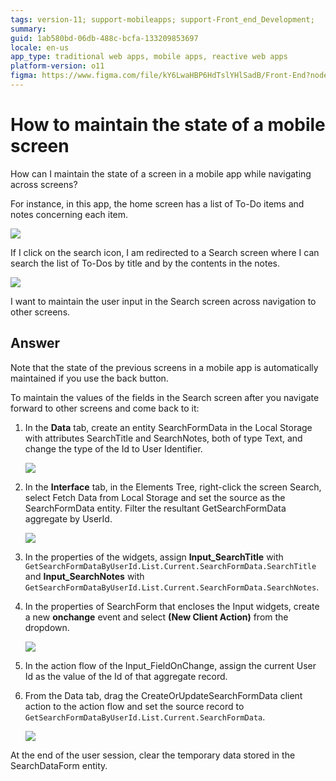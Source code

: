 ```yaml
---
tags: version-11; support-mobileapps; support-Front_end_Development;
summary: 
guid: 1ab580bd-06db-488c-bcfa-133209853697
locale: en-us
app_type: traditional web apps, mobile apps, reactive web apps
platform-version: o11
figma: https://www.figma.com/file/kY6LwaHBP6HdTslYHlSadB/Front-End?node-id=844:44
---
```


# How to maintain the state of a mobile screen

How can I maintain the state of a screen in a mobile app while navigating across screens?

For instance, in this app, the home screen has a list of To-Do items and notes concerning each item. 

![](images/maintain-state-1.png)

If I click on the search icon, I am redirected to a Search screen where I can search the list of To-Dos by title and by the contents in the notes. 

![](images/maintain-state-2.png)

I want to maintain the user input in the Search screen across navigation to other screens.

## Answer

Note that the state of the previous screens in a mobile app is automatically maintained if you use the back button.

To maintain the values of the fields in the Search screen after you navigate forward to other screens and come back to it:

1. In the **Data** tab, create an entity SearchFormData in the Local Storage with attributes SearchTitle and SearchNotes, both of type Text, and change the type of the Id to User Identifier.

    ![](images/maintain-state-5.png)

1. In the **Interface** tab, in the Elements Tree, right-click the screen Search, select Fetch Data from Local Storage and set the source as the SearchFormData entity. Filter the resultant GetSearchFormData aggregate by UserId.

    ![](images/maintain-state-6.png?width=750)

1. In the properties of the widgets, assign **Input_SearchTitle** with `GetSearchFormDataByUserId.List.Current.SearchFormData.SearchTitle` and **Input_SearchNotes** with `GetSearchFormDataByUserId.List.Current.SearchFormData.SearchNotes`.

1. In the properties of SearchForm that encloses the Input widgets, create a new **onchange** event and select **(New Client Action)** from the dropdown.

    ![](images/maintain-state-7.png?width=750)

1. In the action flow of the Input_FieldOnChange, assign the current User Id as the value of the Id of that aggregate record.

1. From the Data tab, drag the CreateOrUpdateSearchFormData client action to the action flow and set the source record to `GetSearchFormDataByUserId.List.Current.SearchFormData`.

   ![](images/maintain-state-8.png)

At the end of the user session, clear the temporary data stored in the SearchDataForm entity.